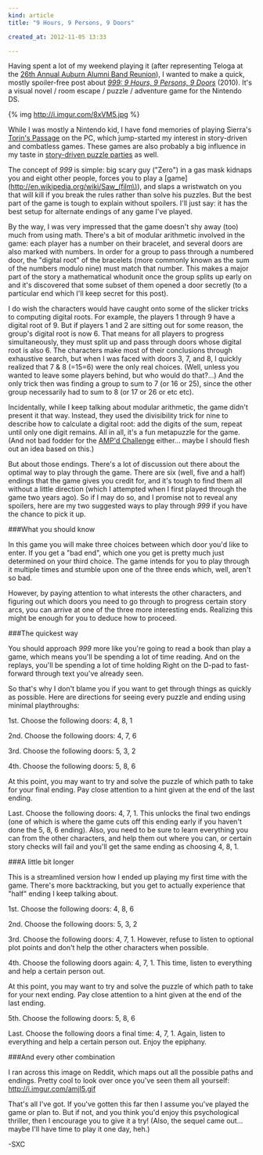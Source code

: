 ```yaml
---
kind: article
title: "9 Hours, 9 Persons, 9 Doors"

created_at: 2012-11-05 13:33

---
```


Having spent a lot of my weekend playing it (after representing Teloga at the [26th Annual Auburn Alumni Band Reunion](http://teloga.com/networks/aubands/alumni-band/fall-2012/)), I wanted to make a quick, mostly spoiler-free post about [*999: 9 Hours, 9 Persons, 9 Doors*](http://en.wikipedia.org/wiki/999:_Nine_Hours,_Nine_Persons,_Nine_Doors) (2010). It's a visual novel / room escape / puzzle / adventure game for the Nintendo DS.

<!-- more -->

{% img http://i.imgur.com/8xVM5.jpg %}

While I was mostly a Nintendo kid, I have fond memories of playing Sierra's [Torin's Passage](http://en.wikipedia.org/wiki/Torin's_Passage) on the PC, which jump-started my interest in story-driven and combatless games. These games are also probably a big influence in my taste in [story-driven puzzle parties](http://auburnpuzzleparty.wikia.com/wiki/APP5) as well.

The concept of *999* is simple: big scary guy ("Zero") in a gas mask kidnaps you and eight other people, forces you to play a [game](http://en.wikipedia.org/wiki/Saw_(film\)), and slaps a wristwatch on you that will kill if you break the rules rather than solve his puzzles. But the best part of the game is tough to explain without spoilers. I'll just say: it has the best setup for alternate endings of any game I've played.

By the way, I was very impressed that the game doesn't shy away (too) much from using math. There's a bit of modular arithmetic involved in the game: each player has a number on their bracelet, and several doors are also marked with numbers. In order for a group to pass through a numbered door, the "digital root" of the bracelets (more commonly known as the sum of the numbers modulo nine) must match that number. This makes a major part of the story a mathematical whodunit once the group splits up early on and it's discovered that some subset of them opened a door secretly (to a particular end which I'll keep secret for this post).

I do wish the characters would have caught onto some of the slicker tricks to computing digital roots. For example, the players 1 through 9 have a digital root of 9. But if players 1 and 2 are sitting out for some reason, the group's digital root is now 6. That means for all players to progress simultaneously, they must split up and pass through doors whose digital root is also 6. The characters make most of their conclusions through exhaustive search, but when I was faced with doors 3, 7, and 8, I quickly realized that 7 & 8 (=15=6) were the only real choices. (Well, unless you wanted to leave some players behind, but who would do that?...) And the only trick then was finding a group to sum to 7 (or 16 or 25), since the other group necessarily had to sum to 8 (or 17 or 26 or etc etc).

Incidentally, while I keep talking about modular arithmetic, the game didn't present it that way. Instead, they used the divisibility trick for nine to describe how to calculate a digital root: add the digits of the sum, repeat until only one digit remains. All in all, it's a fun metapuzzle for the game. (And not bad fodder for the [AMP'd Challenge](http://auburnpuzzleparty.wikia.com/wiki/A.M.P.%27d_Challenge) either... maybe I should flesh out an idea based on this.)

But about those endings. There's a lot of discussion out there about the optimal way to play through the game. There are six (well, five and a half) endings that the game gives you credit for, and it's tough to find them all without a little direction (which I attempted when I first played through the game two years ago). So if I may do so, and I promise not to reveal any spoilers, here are my two suggested ways to play through *999* if you have the chance to pick it up.

###What you should know

In this game you will make three choices between which door you'd like to enter. If you get a "bad end", which one you get is pretty much just determined on your third choice. The game intends for you to play through it multiple times and stumble upon one of the three ends which, well, aren't so bad.

However, by paying attention to what interests the other characters, and figuring out which doors you need to go through to progress certain story arcs, you can arrive at one of the three more interesting ends. Realizing this might be enough for you to deduce how to proceed.

###The quickest way

You should approach *999* more like you're going to read a book than play a game, which means you'll be spending a lot of time reading. And on the replays, you'll be spending a lot of time holding Right on the D-pad to fast-forward through text you've already seen.

So that's why I don't blame you if you want to get through things as quickly as possible. Here are directions for seeing every puzzle and ending using minimal playthroughs:

<p class="spoiler">1st. Choose the following doors: 4, 8, 1</p>

<p class="spoiler">2nd. Choose the following doors: 4, 7, 6</p>

<p class="spoiler">3rd. Choose the following doors: 5, 3, 2</p>

<p class="spoiler">4th. Choose the following doors: 5, 8, 6</p>

At this point, you may want to try and solve the puzzle of which path to take for your final ending. Pay close attention to a hint given at the end of the last ending.

<p class="spoiler">Last. Choose the following doors: 4, 7, 1. This unlocks the final two endings (one of which is where the game cuts off this ending early if you haven't done the 5, 8, 6 ending). Also, you need to be sure to learn everything you can from the other characters, and help them out where you can, or certain story checks will fail and you'll get the same ending as choosing 4, 8, 1.</p>

###A little bit longer

This is a streamlined version how I ended up playing my first time with the game. There's more backtracking, but you get to actually experience that "half" ending I keep talking about.

<p class="spoiler">1st. Choose the following doors: 4, 8, 6</p>

<p class="spoiler">2nd. Choose the following doors: 5, 3, 2</p>

<p class="spoiler">3rd. Choose the following doors: 4, 7, 1. However, refuse to listen to optional plot points and don't help the other characters when possible.</p>

<p class="spoiler">4th. Choose the following doors again: 4, 7, 1. This time, listen to everything and help a certain person out.</p>

At this point, you may want to try and solve the puzzle of which path to take for your next ending. Pay close attention to a hint given at the end of the last ending.

<p class="spoiler">5th. Choose the following doors: 5, 8, 6</p>

<p class="spoiler">Last. Choose the following doors a final time: 4, 7, 1. Again, listen to everything and help a certain person out. Enjoy the epiphany.</p>

###And every other combination

I ran across this image on Reddit, which maps out all the possible paths and endings. Pretty cool to look over once you've seen them all yourself: <http://i.imgur.com/amjI5.gif>

That's all I've got. If you've gotten this far then I assume you've played the game or plan to. But if not, and you think you'd enjoy this psychological thriller, then I encourage you to give it a try! (Also, the sequel came out... maybe I'll have time to play it one day, heh.)

-SXC